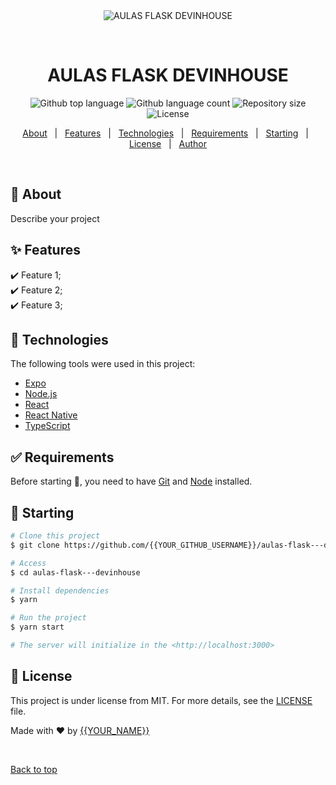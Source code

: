 <div align="center" id="top"> 
  <img src="./.github/app.gif" alt="AULAS FLASK   DEVINHOUSE" />

  &#xa0;

  <!-- <a href="https://aulasflaskdevinhouse.netlify.app">Demo</a> -->
</div>

<h1 align="center">AULAS FLASK   DEVINHOUSE</h1>

<p align="center">
  <img alt="Github top language" src="https://img.shields.io/github/languages/top/{{YOUR_GITHUB_USERNAME}}/aulas-flask---devinhouse?color=56BEB8">

  <img alt="Github language count" src="https://img.shields.io/github/languages/count/{{YOUR_GITHUB_USERNAME}}/aulas-flask---devinhouse?color=56BEB8">

  <img alt="Repository size" src="https://img.shields.io/github/repo-size/{{YOUR_GITHUB_USERNAME}}/aulas-flask---devinhouse?color=56BEB8">

  <img alt="License" src="https://img.shields.io/github/license/{{YOUR_GITHUB_USERNAME}}/aulas-flask---devinhouse?color=56BEB8">

  <!-- <img alt="Github issues" src="https://img.shields.io/github/issues/{{YOUR_GITHUB_USERNAME}}/aulas-flask---devinhouse?color=56BEB8" /> -->

  <!-- <img alt="Github forks" src="https://img.shields.io/github/forks/{{YOUR_GITHUB_USERNAME}}/aulas-flask---devinhouse?color=56BEB8" /> -->

  <!-- <img alt="Github stars" src="https://img.shields.io/github/stars/{{YOUR_GITHUB_USERNAME}}/aulas-flask---devinhouse?color=56BEB8" /> -->
</p>

<!-- Status -->

<!-- <h4 align="center"> 
	🚧  AULAS FLASK   DEVINHOUSE 🚀 Under construction...  🚧
</h4> 

<hr> -->

<p align="center">
  <a href="#dart-about">About</a> &#xa0; | &#xa0; 
  <a href="#sparkles-features">Features</a> &#xa0; | &#xa0;
  <a href="#rocket-technologies">Technologies</a> &#xa0; | &#xa0;
  <a href="#white_check_mark-requirements">Requirements</a> &#xa0; | &#xa0;
  <a href="#checkered_flag-starting">Starting</a> &#xa0; | &#xa0;
  <a href="#memo-license">License</a> &#xa0; | &#xa0;
  <a href="https://github.com/{{YOUR_GITHUB_USERNAME}}" target="_blank">Author</a>
</p>

<br>

## :dart: About ##

Describe your project

## :sparkles: Features ##

:heavy_check_mark: Feature 1;\
:heavy_check_mark: Feature 2;\
:heavy_check_mark: Feature 3;

## :rocket: Technologies ##

The following tools were used in this project:

- [Expo](https://expo.io/)
- [Node.js](https://nodejs.org/en/)
- [React](https://pt-br.reactjs.org/)
- [React Native](https://reactnative.dev/)
- [TypeScript](https://www.typescriptlang.org/)

## :white_check_mark: Requirements ##

Before starting :checkered_flag:, you need to have [Git](https://git-scm.com) and [Node](https://nodejs.org/en/) installed.

## :checkered_flag: Starting ##

```bash
# Clone this project
$ git clone https://github.com/{{YOUR_GITHUB_USERNAME}}/aulas-flask---devinhouse

# Access
$ cd aulas-flask---devinhouse

# Install dependencies
$ yarn

# Run the project
$ yarn start

# The server will initialize in the <http://localhost:3000>
```

## :memo: License ##

This project is under license from MIT. For more details, see the [LICENSE](LICENSE.md) file.


Made with :heart: by <a href="https://github.com/{{YOUR_GITHUB_USERNAME}}" target="_blank">{{YOUR_NAME}}</a>

&#xa0;

<a href="#top">Back to top</a>

